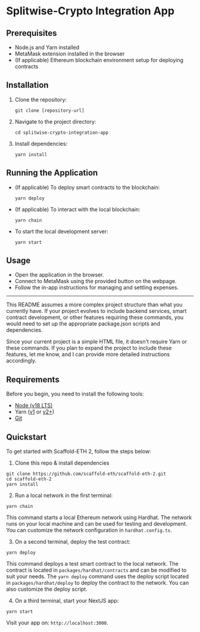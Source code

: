 # Splitwise-Crypto Integration App

## Prerequisites
- Node.js and Yarn installed
- MetaMask extension installed in the browser
- (If applicable) Ethereum blockchain environment setup for deploying contracts

## Installation
1. Clone the repository:
   ```
   git clone [repository-url]
   ```
2. Navigate to the project directory:
   ```
   cd splitwise-crypto-integration-app
   ```
3. Install dependencies:
   ```
   yarn install
   ```

## Running the Application

- (If applicable) To deploy smart contracts to the blockchain:
   ```
   yarn deploy
   ```
- (If applicable) To interact with the local blockchain:
   ```
   yarn chain
   ```
   
- To start the local development server:
   ```
   yarn start
   ```

## Usage
- Open the application in the browser.
- Connect to MetaMask using the provided button on the webpage.
- Follow the in-app instructions for managing and settling expenses.

---

This README assumes a more complex project structure than what you currently have. If your project evolves to include backend services, smart contract development, or other features requiring these commands, you would need to set up the appropriate package.json scripts and dependencies. 

Since your current project is a simple HTML file, it doesn't require Yarn or these commands. If you plan to expand the project to include these features, let me know, and I can provide more detailed instructions accordingly.

## Requirements

Before you begin, you need to install the following tools:

- [Node (v18 LTS)](https://nodejs.org/en/download/)
- Yarn ([v1](https://classic.yarnpkg.com/en/docs/install/) or [v2+](https://yarnpkg.com/getting-started/install))
- [Git](https://git-scm.com/downloads)

## Quickstart

To get started with Scaffold-ETH 2, follow the steps below:

1. Clone this repo & install dependencies

```
git clone https://github.com/scaffold-eth/scaffold-eth-2.git
cd scaffold-eth-2
yarn install
```

2. Run a local network in the first terminal:

```
yarn chain
```

This command starts a local Ethereum network using Hardhat. The network runs on your local machine and can be used for testing and development. You can customize the network configuration in `hardhat.config.ts`.

3. On a second terminal, deploy the test contract:

```
yarn deploy
```

This command deploys a test smart contract to the local network. The contract is located in `packages/hardhat/contracts` and can be modified to suit your needs. The `yarn deploy` command uses the deploy script located in `packages/hardhat/deploy` to deploy the contract to the network. You can also customize the deploy script.

4. On a third terminal, start your NextJS app:

```
yarn start
```

Visit your app on: `http://localhost:3000`.